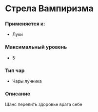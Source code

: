 # Стрела Вампиризма

### Применяется к:

* Луки

### Максимальный уровень&#x20;

* 5

### Тип чар

* Чары лучника

### Описание

Шанс перелить здоровье врага себе&#x20;
